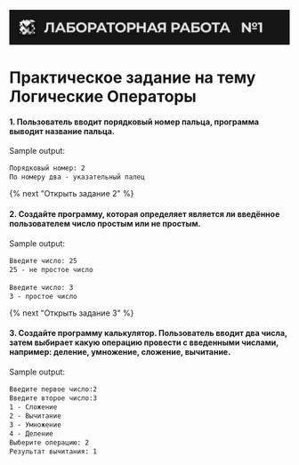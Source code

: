 ![alt MATE Programming Lab](https://github.com/MATE-Programming/Lab_logo/blob/main/lab_1.svg)
# Практическое задание на тему Логические Операторы

#### 1. Пользователь вводит порядковый номер пальца, программа выводит название пальца.

Sample output:

    Порядковый номер: 2
    По номеру два - указательный палец


{% next "Открыть задание 2" %}
#### 2. Cоздайте программу, которая определяет является ли введённое пользователем число простым или не простым.

Sample output:

    Введите число: 25
    25 - не простое число
    
    Введите число: 3
    3 - простое число
    

{% next "Открыть задание 3" %}
#### 3. Создайте программу калькулятор. Пользователь вводит два числа, затем выбирает какую операцию провести с введенными числами, например: деление, умножение, сложение, вычитание.

Sample output:
    
    Введите первое число:2
    Введите второе число:3
    1 - Сложение
    2 - Вычитание
    3 - Умножение
    4 - Деление
    Выберите операцию: 2
    Результат вычитания: 1
    


